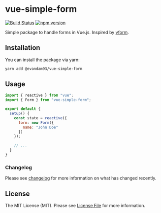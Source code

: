 # vue-simple-form
[![Build Status](https://travis-ci.org/eriktisme/vue-simple-form.svg?branch=master)](https://travis-ci.org/eriktisme/vue-simple-form) [![npm version](https://badge.fury.io/js/%40evandam93%2Fvue-simple-form.svg)](https://badge.fury.io/js/%40evandam93%2Fvue-simple-form)

Simple package to handle forms in Vue.js. Inspired by [vform](https://github.com/cretueusebiu/vform).

## Installation

You can install the package via yarn:

```bash
yarn add @evandam93/vue-simple-form
```
## Usage

```javascript
import { reactive } from "vue";
import { Form } from "vue-simple-form";

export default {
  setup() {
    const state = reactive({
      form: new Form({
        name: "John Doe"
      })
    });
    
    // ...
  }
}
```

### Changelog
Please see [changelog](CHANGELOG.md) for more information on what has changed recently.

## License
The MIT License (MIT). Please see [License File](LICENSE) for more information.
